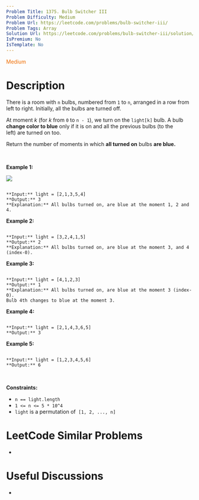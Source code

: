 ```yaml
---
Problem Title: 1375. Bulb Switcher III
Problem Difficulty: Medium
Problem Url: https://leetcode.com/problems/bulb-switcher-iii/
Problem Tags: Array
Solution Url: https://leetcode.com/problems/bulb-switcher-iii/solution/
IsPremium: No
IsTemplate: No
---
```


<span style="color: rgb(239, 108, 0);">Medium</span>

# Description

There is a room with `n` bulbs, numbered from `1` to `n`, arranged in a row from left to right. Initially, all the bulbs are turned off.


At moment *k* (for *k* from `0` to `n - 1`), we turn on the `light[k]` bulb. A bulb **change color to blue** only if it is on and all the previous bulbs (to the left) are turned on too.


Return the number of moments in which **all turned on** bulbs **are blue.**


 


**Example 1:**


![](https://assets.leetcode.com/uploads/2020/02/29/sample_2_1725.png)



```

**Input:** light = [2,1,3,5,4]
**Output:** 3
**Explanation:** All bulbs turned on, are blue at the moment 1, 2 and 4.

```

**Example 2:**



```

**Input:** light = [3,2,4,1,5]
**Output:** 2
**Explanation:** All bulbs turned on, are blue at the moment 3, and 4 (index-0).

```

**Example 3:**



```

**Input:** light = [4,1,2,3]
**Output:** 1
**Explanation:** All bulbs turned on, are blue at the moment 3 (index-0).
Bulb 4th changes to blue at the moment 3.

```

**Example 4:**



```

**Input:** light = [2,1,4,3,6,5]
**Output:** 3

```

**Example 5:**



```

**Input:** light = [1,2,3,4,5,6]
**Output:** 6

```

 


**Constraints:**


* `n == light.length`
* `1 <= n <= 5 * 10^4`
* `light` is a permutation of  `[1, 2, ..., n]`




# LeetCode Similar Problems

- []()

# Useful Discussions

- []()
